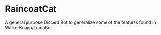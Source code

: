# RaincoatCat
A general purpose Discord Bot to generalize some of the features found in WalkerKnapp/LumaBot
